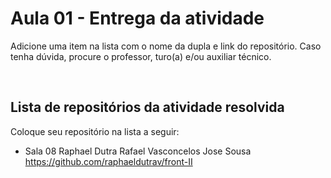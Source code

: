 # Aula 01 - Entrega da atividade

Adicione uma item na lista com o nome da dupla e link do repositório. Caso tenha dúvida, procure o professor, turo(a) e/ou auxiliar técnico.

<br>

## Lista de repositórios da atividade resolvida

Coloque seu repositório na lista a seguir:

- Sala 08
  Raphael Dutra
  Rafael Vasconcelos
  Jose Sousa
  https://github.com/raphaeldutrav/front-II
